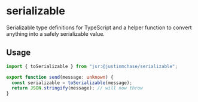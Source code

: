 # serializable

Serializable type definitions for TypeScript and a helper function to convert
anything into a safely serializable value.

## Usage

```ts
import { toSerializable } from "jsr:@justinmchase/serializable";

export function send(message: unknown) {
  const serializable = toSerializable(message);
  return JSON.stringify(message); // will now throw
}
```
